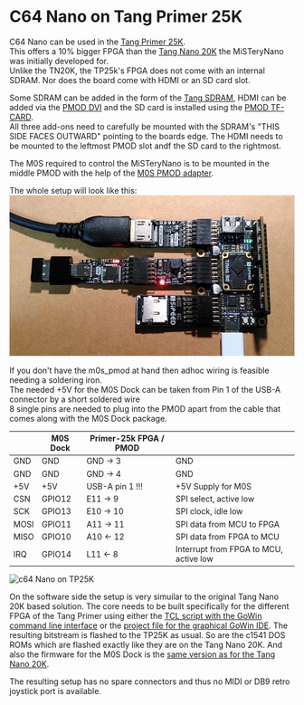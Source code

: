 # C64 Nano on Tang Primer 25K

C64 Nano can be used in the [Tang Primer 25K](https://wiki.sipeed.com/hardware/en/tang/tang-primer-25k/primer-25k.html).<br> This offers a 10%
bigger FPGA than the [Tang Nano 20K](https://wiki.sipeed.com/hardware/en/tang/tang-nano-20k/nano-20k.html)
the MiSTeryNano was initially developed for.<br> Unlike the TN20K, the
TP25k's FPGA does not come with an internal SDRAM. Nor does the board
come with HDMI or an SD card slot.

Some SDRAM can be added in the form of the [Tang SDRAM](https://wiki.sipeed.com/hardware/en/tang/tang-PMOD/FPGA_PMOD.html#TANG_SDRAM), HDMI can be added via the [PMOD DVI](https://wiki.sipeed.com/hardware/en/tang/tang-PMOD/FPGA_PMOD.html#PMOD_DVI) and the SD card is installed using the [PMOD TF-CARD](https://wiki.sipeed.com/hardware/en/tang/tang-PMOD/FPGA_PMOD.html#PMOD_TF-CARD).<br> All three add-ons need to carefully be mounted with the SDRAM's "THIS SIDE FACES OUTWARD" pointing to the boards edge. The HDMI needs to be mounted to the leftmost PMOD slot andf the SD card to the rightmost.

The M0S required to control the MiSTeryNano is to be mounted in the middle PMOD with the help of the [M0S PMOD adapter](https://github.com/harbaum/MiSTeryNano/tree/main/board/m0s_pmod/README.md).

The whole setup will look like this:<br>
![m0s pmod on TP25K](./.assets/m0s_pmod_tp25k.jpg)


If you don't have the m0s_pmod at hand then adhoc wiring is feasible needing a soldering iron.<br>
The needed +5V for the M0S Dock can be taken from Pin 1 of the USB-A connector by a short soldered wire<br> 8 single pins are needed to plug into the PMOD apart from the cable that comes along with the M0S Dock package.<br>


|      | M0S Dock | Primer-25k FPGA / PMOD                  |                                      |
|------|-------------------|-------------------|--------------------------------------|
| GND  | GND        | GND -> 3       | GND               |
| GND  | GND        | GND -> 4       | GND               |
| +5V  | +5V        | USB-A pin 1 !!! | +5V Supply for M0S              |
| CSN  | GPIO12      | E11 -> 9       | SPI select, active low               |
| SCK  | GPIO13      | E10 -> 10       | SPI clock, idle low                  |
| MOSI | GPIO11      | A11 -> 11       | SPI data from MCU to FPGA            |
| MISO | GPIO10      | A10 <- 12       | SPI data from FPGA to MCU    |
| IRQ  | GPIO14      | L11 <- 8       | Interrupt from FPGA to MCU, active low |

![c64 Nano on TP25K](./.assets/primer25k.png)

On the software side the setup is very simuilar to the original Tang Nano 20K based solution. The core needs to be built specifically
for the different FPGA of the Tang Primer using either the [TCL script with the GoWin command line interface](build_tp25k.tcl) or the
[project file for the graphical GoWin IDE](tang_primer_25k_c64.gprj). The resulting bitstream is flashed to the TP25K as usual. So are the c1541 DOS ROMs which are flashed exactly like they are on the Tang Nano 20K. And also the firmware for the M0S Dock is the [same version as for
the Tang Nano 20K](firmware/misterynano_fw/).

The resulting setup has no spare connectors and thus no MIDI or DB9 retro joystick port is available.